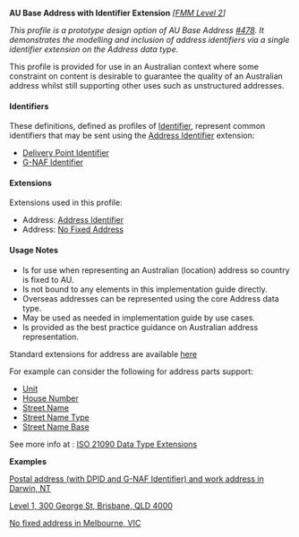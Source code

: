 **AU Base Address with Identifier Extension** *[[FMM Level 2](guidance.html)]*

_This profile is a prototype design option of AU Base Address [#478](https://github.com/hl7au/au-fhir-base/issues/478). It demonstrates the modelling and inclusion of address identifiers via a single identifier extension on the Address data type._

This profile is provided for use in an Australian context where some constraint on content is desirable to guarantee the quality of an Australian address whilst still supporting
other uses such as unstructured addresses. 

#### Identifiers
These definitions, defined as profiles of [Identifier](http://hl7.org/fhir/R4/datatypes.html#Identifier), represent common identifiers that may be sent using the [Address Identifier](StructureDefinition-address-identifier.html) extension:
* [Delivery Point Identifier](StructureDefinition-au-deliverypointidentifier.html)
* [G-NAF Identifier](StructureDefinition-au-gnafidentifier.html)


#### Extensions
Extensions used in this profile:
* Address: [Address Identifier](StructureDefinition-address-identifier.html)
* Address: [No Fixed Address](StructureDefinition-no-fixed-address.html)


#### Usage Notes
* Is for use when representing an Australian (location) address so country is fixed to AU.
* Is not bound to any elements in this implementation guide directly.
* Overseas addresses can be represented using the core Address data type.
* May be used as needed in implementation guide by use cases.
* Is provided as the best practice guidance on Australian address representation.


Standard extensions for address are available [here](http://hl7.org/fhir/R4/datatypes-extras.html#address)

For example can consider the following for address parts support:
* [Unit](http://hl7.org/fhir/R4/extension-iso21090-adxp-unitid.html)
* [House Number](http://hl7.org/fhir/R4/extension-iso21090-adxp-housenumber.html)
* [Street Name](http://hl7.org/fhir/R4/extension-iso21090-adxp-streetname.html)
* [Street Name Type](http://hl7.org/fhir/R4/extension-iso21090-adxp-streetnametype.html)
* [Street Name Base](http://hl7.org/fhir/R4/extension-iso21090-adxp-streetnamebase.html)

See more info at : [ISO 21090 Data Type Extensions](http://hl7.org/fhir/R4/iso-21090.html)


**Examples**

[Postal address (with DPID and G-NAF Identifier) and work address in Darwin, NT](Patient-address-example0-identifiers.html)

[Level 1, 300 George St, Brisbane, QLD 4000](Patient-address-example1.html)

[No fixed address in Melbourne, VIC](Patient-address-example2.html)
